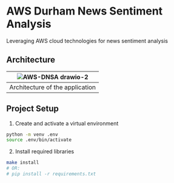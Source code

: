 # AWS Durham News Sentiment Analysis
Leveraging AWS cloud technologies for news sentiment analysis

## Architecture
|![AWS-DNSA drawio-2](https://user-images.githubusercontent.com/58488209/134609857-737f763a-f58e-4177-9ab1-89370dc5b020.png)|
|---|
| Architecture of the application |

## Project Setup
1) Create and activate a virtual environment
```bash
python -m venv .env
source .env/bin/activate
```

2) Install required libraries
```bash
make install
# OR:
# pip install -r requirements.txt
```

